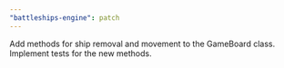```yaml
---
"battleships-engine": patch
---
```


Add methods for ship removal and movement to the GameBoard class. Implement tests for the new methods.
